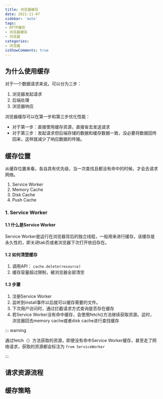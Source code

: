 ```yaml
---
title: 浏览器缓存
date: 2021-11-07
sidebar: 'auto'
tags:
- HTTP缓存
- 浏览器缓存
- 浏览器
categories:
- 浏览器
isShowComments: true
---
```




## 为什么使用缓存

对于一个数据请求来说，可以分为三步：

1. 浏览器发起请求
2. 后端处理
3. 浏览器响应

浏览器缓存可以在第一步和第三步优化性能：

- 对于第一步：直接使用缓存资源，直接省去发送请求
- 对于第三步：发起请求但后端存储的数据和缓存数据一致，没必要将数据回传回来，这样就减少了响应数据的传输。

## 缓存位置

从缓存位置来看，各自具有优先级，当一次查找且都没有命中的时候，才会去请求网络。

1. Service Worker
2. Memory Cache
3. Disk Cache
4. Push Cache

### 1. Service Worker

#### 1.1 什么是Service Worker

Service Worker是运行在浏览器背后的独立线程，一般用来进行缓存。该缓存是永久性的，即关闭tab页或者浏览器下次打开依旧存在。

#### 1.2 如何清楚缓存

1. 调用API： `cache.delete(resource)`
2. 缓存容量超过限制，被浏览器全部清空

#### 1.3 步骤

1. 注册Service Worker
2. 监听到install事件以后就可以缓存需要的文件。
3. 下次用户访问时，通过拦截请求方式查询是否存在缓存
4. 若Service Worker没有命中缓存，会使用fetch()方法继续获取资源。这时，浏览器回去memory cache或者disk cache进行查找缓存

::: warning

通过fetch（）方法获取的资源，即便没有命中Service Worker缓存，甚至走了网络请求，获取的资源都会标注为 `from ServiceWorker `

:::







## 请求资源流程



## 缓存策略


